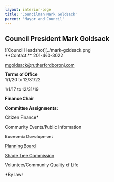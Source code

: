 ```yaml
---
layout: interior-page
title: 'Councilman Mark Goldsack'
parent: 'Mayor and Council'
---
```


## Council President Mark Goldsack

<div class="mayor-and-council-profile">
<div markdown=1>
![Council Headshot](../mark-goldsack.png)
</div>
<div markdown=1>
**Contact:**  
201-460-3022

mgoldsack@rutherfordboronj.com

**Terms of Office**  
1/1/20 to 12/31/22

1/1/17 to 12/31/19

**Finance Chair**

**Committee Assignments:**  

Citizen Finance*

Community Events/Public Information

Economic Development

[Planning Board](/committees/planning-board/)

[Shade Tree Commission](/committees/shade-tree-commission/)

Volunteer/Community Quality of Life

*By laws
</div>
</div>
